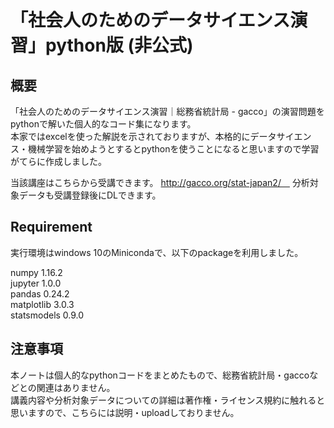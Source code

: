 # 「社会人のためのデータサイエンス演習」python版 (非公式)
## 概要
「社会人のためのデータサイエンス演習｜総務省統計局 - gacco」の演習問題をpythonで解いた個人的なコード集になります。  
本家ではexcelを使った解説を示されておりますが、本格的にデータサイエンス・機械学習を始めようとするとpythonを使うことになると思いますので学習がてらに作成しました。
  
当該講座はこちらから受講できます。  http://gacco.org/stat-japan2/　
分析対象データも受講登録後にDLできます。

## Requirement
実行環境はwindows 10のMinicondaで、以下のpackageを利用しました。　　

numpy                     1.16.2  
jupyter                   1.0.0  
pandas                    0.24.2  
matplotlib                3.0.3  
statsmodels               0.9.0  

## 注意事項
本ノートは個人的なpythonコードをまとめたもので、総務省統計局・gaccoなどとの関連はありません。  
講義内容や分析対象データについての詳細は著作権・ライセンス規約に触れると思いますので、こちらには説明・uploadしておりません。  
